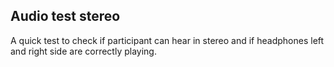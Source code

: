 ## Audio test stereo

A quick test to check if participant can hear in stereo and if headphones left and right side are correctly playing.